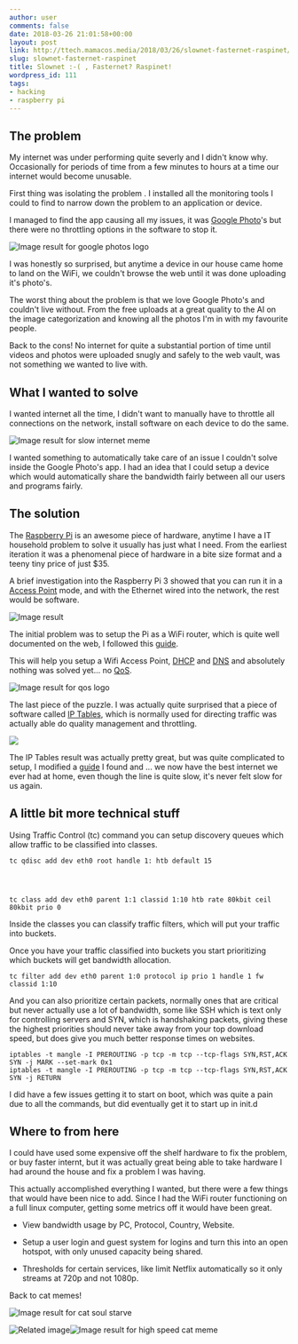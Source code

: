 ```yaml
---
author: user
comments: false
date: 2018-03-26 21:01:58+00:00
layout: post
link: http://ttech.mamacos.media/2018/03/26/slownet-fasternet-raspinet/
slug: slownet-fasternet-raspinet
title: Slownet :-( , Fasternet? Raspinet!
wordpress_id: 111
tags:
- hacking
- raspberry pi
---
```


## The problem


My internet was under performing quite severly and I didn't know why. Occasionally for periods of time from a few minutes to hours at a time our internet would become unusable.

First thing was isolating the problem . I installed all the monitoring tools I could to find to narrow down the problem to an application or device.

I managed to find the app causing all my issues, it was [Google Photo](http://photos.google.com/)'s but there were no throttling options in the software to stop it.

![Image result for google photos logo](http://ttech.mamacos.media/wp-content/uploads/2019/08/2000px-Google_Photos_icon.svg.png)

I was honestly so surprised, but anytime a device in our house came home to land on the WiFi, we couldn't browse the web until it was done uploading it's photo's.

The worst thing about the problem is that we love Google Photo's and couldn't live without. From the free uploads at a great quality to the AI on the image categorization and knowing all the photos I'm in with my favourite people.

Back to the cons! No internet for quite a substantial portion of time until videos and photos were uploaded snugly and safely to the web vault, was not something we wanted to live with.


## What I wanted to solve


I wanted internet all the time, I didn't want to manually have to throttle all connections on the network, install software on each device to do the same.

![Image result for slow internet meme](http://ttech.mamacos.media/wp-content/uploads/2019/08/slow-internet_o_1592157.jpg)

I wanted something to automatically take care of an issue I couldn't solve inside the Google Photo's app. I had an idea that I could setup a device which would automatically share the bandwidth fairly between all our users and programs fairly.


## The solution


The [Raspberry Pi](https://www.raspberrypi.org/products/) is an awesome piece of hardware, anytime I have a IT household problem to solve it usually has just what I need. From the earliest iteration it was a phenomenal piece of hardware in a bite size format and a teeny tiny price of just $35.

A brief investigation into the Raspberry Pi 3 showed that you can run it in a [Access Point](https://en.wikipedia.org/wiki/Wireless_access_point) mode, and with the Ethernet wired into the network, the rest would be software.

![Image result](http://ttech.mamacos.media/wp-content/uploads/2019/08/linksys_wap54g-400-56a1ad223df78cf7726cf853.jpg)

The initial problem was to setup the Pi as a WiFi router, which is quite well documented on the web, I followed this [guide](https://frillip.com/using-your-raspberry-pi-3-as-a-wifi-access-point-with-hostapd/).

This will help you setup a Wifi Access Point, [DHCP](https://en.wikipedia.org/wiki/Dynamic_Host_Configuration_Protocol) and [DNS](https://en.wikipedia.org/wiki/Domain_Name_System) and absolutely nothing was solved yet... no [QoS](https://en.wikipedia.org/wiki/Quality_of_service).

![Image result for qos logo](http://ttech.mamacos.media/wp-content/uploads/2019/08/qos_1440-1024x1024.png)

The last piece of the puzzle. I was actually quite surprised that a piece of software called [IP Tables](https://en.wikipedia.org/wiki/Iptables), which is normally used for directing traffic was actually able do quality management and throttling.

![](http://ttech.mamacos.media/wp-content/uploads/2019/08/1450px-Netfilter-packet-flow.svg.png)

The IP Tables result was actually pretty great, but was quite complicated to setup, I modified a [guide](http://lartc.org/howto/lartc.cookbook.fullnat.intro.html) I found and ... we now have the best internet we ever had at home, even though the line is quite slow, it's never felt slow for us again.


## A little bit more technical stuff


Using Traffic Control (tc) command you can setup discovery queues which allow traffic to be classified into classes.

    
    tc qdisc add dev eth0 root handle 1: htb default 15



    
    tc class add dev eth0 parent 1:1 classid 1:10 htb rate 80kbit ceil 80kbit prio 0
    


Inside the classes you can classify traffic filters, which will put your traffic into buckets.

Once you have your traffic classified into buckets you start prioritizing which buckets will get bandwidth allocation.

    
    tc filter add dev eth0 parent 1:0 protocol ip prio 1 handle 1 fw classid 1:10


And you can also prioritize certain packets, normally ones that are critical but never actually use a lot of bandwidth, some like SSH which is text only for controlling servers and SYN, which is handshaking packets, giving these the highest priorities should never take away from your top download speed, but does give you much better response times on websites.

    
    iptables -t mangle -I PREROUTING -p tcp -m tcp --tcp-flags SYN,RST,ACK SYN -j MARK --set-mark 0x1
    iptables -t mangle -I PREROUTING -p tcp -m tcp --tcp-flags SYN,RST,ACK SYN -j RETURN


I did have a few issues getting it to start on boot, which was quite a pain due to all the commands, but did eventually get it to start up in init.d


## Where to from here


I could have used some expensive off the shelf hardware to fix the problem, or buy faster internt, but it was actually great being able to take hardware I had around the house and fix a problem I was having.

This actually accomplished everything I wanted, but there were a few things that would have been nice to add. Since I had the WiFi router functioning on a full linux computer, getting some metrics off it would have been great.



 	
  * View bandwidth usage by PC, Protocol, Country, Website.

 	
  * Setup a user login and guest system for logins and turn this into an open hotspot, with only unused capacity being shared.

 	
  * Thresholds for certain services, like limit Netflix automatically so it only streams at 720p and not 1080p.


Back to cat memes!

![Image result for cat soul starve](http://ttech.mamacos.media/wp-content/uploads/2019/08/51b4802111d0f287b1fa7c914e3e8fe0.jpg)

![Related image](http://ttech.mamacos.media/wp-content/uploads/2019/08/img_5d5ffbe3d1d61.jpg)![Image result for high speed cat meme](https://memegenerator.net/img/instances/500x/67836469/hes-so-high-speed.jpg)
